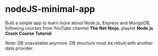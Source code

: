 # nodeJS-minimal-app

Built a simple app to learn more about Node.js, Express and MongoDB, following courses from YouTube channel **The Net Ninja**, playlist **Node.js Crash Course Tutorial**. <br />

Note: DB unavailable anymore. DB structure must be rebuit with another data provider.
